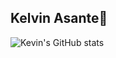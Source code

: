 ## Kelvin Asante👋
![Kevin's GitHub stats](https://github-readme-stats.vercel.app/api?username=KelvinAsante&show_icons=true&theme=radical)
